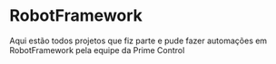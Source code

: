 # RobotFramework
Aqui estão todos projetos que fiz parte e pude fazer automações em RobotFramework pela equipe da Prime Control
